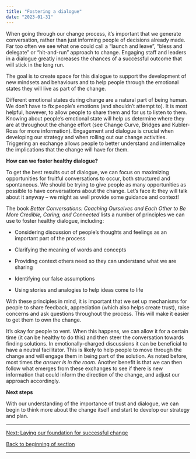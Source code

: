 ```yaml
---
title: "Fostering a dialogue"
date: "2023-01-31"
---
```


When going through our change process, it’s important that we generate conversation, rather than just informing people of decisions already made. Far too often we see what one could call a “launch and leave”, “bless and delegate” or “hit-and-run” approach to change. Engaging staff and leaders in a dialogue greatly increases the chances of a successful outcome that will stick in the long run.

The goal is to create space for this dialogue to support the development of new mindsets and behaviours and to help people through the emotional states they will live as part of the change.

Different emotional states during change are a natural part of being human. We don’t have to fix people’s emotions (and shouldn’t attempt to). It is most helpful, however, to allow people to share them and for us to listen to them. Knowing about people’s emotional state will help us determine where they are at throughout the change effort (see Change Curve, Bridges and Kubler-Ross for more information). Engagement and dialogue is crucial when developing our strategy and when rolling out our change activities. Triggering an exchange allows people to better understand and internalize the implications that the change will have for them.

**How can we foster healthy dialogue?**

To get the best results out of dialogue, we can focus on maximizing opportunities for fruitful conversations to occur, both structured and spontaneous. We should be trying to give people as many opportunities as possible to have conversations about the change. Let’s face it: they will talk about it anyway – we might as well provide some guidance and context!

The book _Better Conversations: Coaching Ourselves and Each Other to Be More Credible, Caring, and Connected_ lists a number of principles we can use to foster healthy dialogue, including:

- Considering discussion of people’s thoughts and feelings as an important part of the process

- Clarifying the meaning of words and concepts

- Providing context others need so they can understand what we are sharing

- Identifying our false assumptions

- Using stories and analogies to help ideas come to life

With these principles in mind, it is important that we set up mechanisms for people to share feedback, appreciation (which also helps create trust), raise concerns and ask questions throughout the process. This will make it easier to get them to own the change.

It’s okay for people to vent. When this happens, we can allow it for a certain time (it can be healthy to do this) and then steer the conversation towards finding solutions. In emotionally-charged discussions it can be beneficial to have a neutral facilitator. This is likely to help people to move through the change and will engage them in being part of the solution. As noted before, most times _the answer is in the room_. Another benefit is that we can then follow what emerges from these exchanges to see if there is new information that could inform the direction of the change, and adjust our approach accordingly.

**Next steps**  
  
With our understanding of the importance of trust and dialogue, we can begin to think more about the change itself and start to develop our strategy and plan.

* * *

[Next: Laying our foundation for successful change](https://articles.alpha.canada.ca/framework-for-leading-change/?page_id=201)

[Back to beginning of section](https://articles.alpha.canada.ca/framework-for-leading-change/navigating-the-world-of-change/)

* * *
